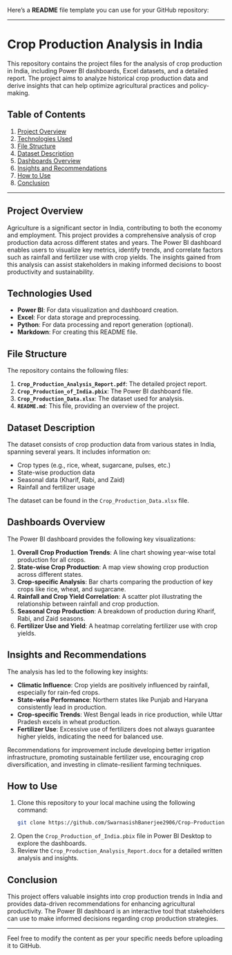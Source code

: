 Here’s a **README** file template you can use for your GitHub repository:

---

# **Crop Production Analysis in India**

This repository contains the project files for the analysis of crop production in India, including Power BI dashboards, Excel datasets, and a detailed report. The project aims to analyze historical crop production data and derive insights that can help optimize agricultural practices and policy-making.

## **Table of Contents**
1. [Project Overview](#project-overview)
2. [Technologies Used](#technologies-used)
3. [File Structure](#file-structure)
4. [Dataset Description](#dataset-description)
5. [Dashboards Overview](#dashboards-overview)
6. [Insights and Recommendations](#insights-and-recommendations)
7. [How to Use](#how-to-use)
8. [Conclusion](#conclusion)

---

## **Project Overview**

Agriculture is a significant sector in India, contributing to both the economy and employment. This project provides a comprehensive analysis of crop production data across different states and years. The Power BI dashboard enables users to visualize key metrics, identify trends, and correlate factors such as rainfall and fertilizer use with crop yields. The insights gained from this analysis can assist stakeholders in making informed decisions to boost productivity and sustainability.

## **Technologies Used**
- **Power BI**: For data visualization and dashboard creation.
- **Excel**: For data storage and preprocessing.
- **Python**: For data processing and report generation (optional).
- **Markdown**: For creating this README file.

## **File Structure**

The repository contains the following files:

1. **`Crop_Production_Analysis_Report.pdf`**: The detailed project report.
2. **`Crop_Production_of_India.pbix`**: The Power BI dashboard file.
3. **`Crop_Production_Data.xlsx`**: The dataset used for analysis.
4. **`README.md`**: This file, providing an overview of the project.

## **Dataset Description**

The dataset consists of crop production data from various states in India, spanning several years. It includes information on:
- Crop types (e.g., rice, wheat, sugarcane, pulses, etc.)
- State-wise production data
- Seasonal data (Kharif, Rabi, and Zaid)
- Rainfall and fertilizer usage

The dataset can be found in the `Crop_Production_Data.xlsx` file.

## **Dashboards Overview**

The Power BI dashboard provides the following key visualizations:
1. **Overall Crop Production Trends**: A line chart showing year-wise total production for all crops.
2. **State-wise Crop Production**: A map view showing crop production across different states.
3. **Crop-specific Analysis**: Bar charts comparing the production of key crops like rice, wheat, and sugarcane.
4. **Rainfall and Crop Yield Correlation**: A scatter plot illustrating the relationship between rainfall and crop production.
5. **Seasonal Crop Production**: A breakdown of production during Kharif, Rabi, and Zaid seasons.
6. **Fertilizer Use and Yield**: A heatmap correlating fertilizer use with crop yields.

## **Insights and Recommendations**

The analysis has led to the following key insights:
- **Climatic Influence**: Crop yields are positively influenced by rainfall, especially for rain-fed crops.
- **State-wise Performance**: Northern states like Punjab and Haryana consistently lead in production.
- **Crop-specific Trends**: West Bengal leads in rice production, while Uttar Pradesh excels in wheat production.
- **Fertilizer Use**: Excessive use of fertilizers does not always guarantee higher yields, indicating the need for balanced use.
  
Recommendations for improvement include developing better irrigation infrastructure, promoting sustainable fertilizer use, encouraging crop diversification, and investing in climate-resilient farming techniques.

## **How to Use**

1. Clone this repository to your local machine using the following command:
   ```bash
   git clone https://github.com/SwarnasishBanerjee2906/Crop-Production-Analysis-of-India/crop-production-analysis.git
   ```
2. Open the `Crop_Production_of_India.pbix` file in Power BI Desktop to explore the dashboards.
3. Review the `Crop_Production_Analysis_Report.docx` for a detailed written analysis and insights.

## **Conclusion**

This project offers valuable insights into crop production trends in India and provides data-driven recommendations for enhancing agricultural productivity. The Power BI dashboard is an interactive tool that stakeholders can use to make informed decisions regarding crop production strategies.

---

Feel free to modify the content as per your specific needs before uploading it to GitHub.
